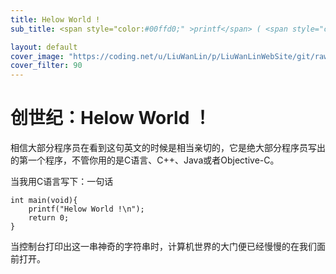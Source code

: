 ```yaml
---
title: Helow World !
sub_title: <span style="color:#00ffd0;" >printf</span> ( <span style="color:#ffbc00;">" Helow World !\n " </span>) ;

layout: default
cover_image: "https://coding.net/u/LiuWanLin/p/LiuWanLinWebSite/git/raw/master/images/0.jpeg"
cover_filter: 90
---
```


# 创世纪：Helow World ！

相信大部分程序员在看到这句英文的时候是相当亲切的，它是绝大部分程序员写出的第一个程序，不管你用的是C语言、C++、Java或者Objective-C。

当我用C语言写下：一句话

```
int main(void){
	printf("Helow World !\n");
	return 0;
}
```

当控制台打印出这一串神奇的字符串时，计算机世界的大门便已经慢慢的在我们面前打开。
